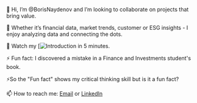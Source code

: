 👋 Hi, I’m @BorisNaydenov and  I’m looking to collaborate on projects that bring value. 

🌱 Whether it’s financial data, market trends, customer or ESG insights - I enjoy analyzing data and connecting the dots.

 
 👀 Watch my [![Introduction ](https://www.loom.com/share/95ff920cdbb74a68be7bc9529dabd54d?sid=4c881687-ea2e-4df5-a18c-6c61f71ff159) in 5 minutes.

 
  

 
 

 
⚡ Fun fact: I discovered a mistake in a Finance and Investments student's book. 

⚡So the "Fun fact" shows my critical thinking skill but is it a fun fact?

 📫 How to reach me: <a href="mailto:borissnaydenov@gmail.com">Email</a> or <a href="https://www.linkedin.com/in/boris-naydenov/">LinkedIn</a> 


<!---
BorisNaydenov/BorisNaydenov is a ✨ special ✨ repository because its `README.md` (this file) appears on your GitHub profile.
You can click the Preview link to take a look at your changes.
--->
